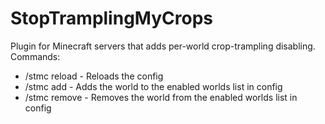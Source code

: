 # StopTramplingMyCrops
Plugin for Minecraft servers that adds per-world crop-trampling disabling.
Commands: 
 - /stmc reload - Reloads the config
 - /stmc add <worldName> - Adds the world to the enabled worlds list in config
 - /stmc remove <worldName> - Removes the world from the enabled worlds list in config
